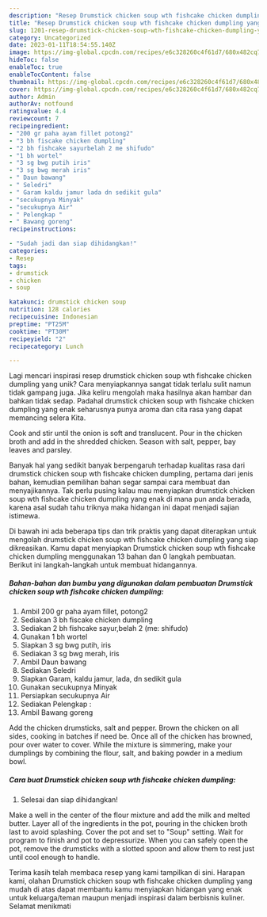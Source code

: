 ```yaml
---
description: "Resep Drumstick chicken soup wth fishcake chicken dumpling yang Lezat"
title: "Resep Drumstick chicken soup wth fishcake chicken dumpling yang Lezat"
slug: 1201-resep-drumstick-chicken-soup-wth-fishcake-chicken-dumpling-yang-lezat
category: Uncategorized
date: 2023-01-11T18:54:55.140Z
image: https://img-global.cpcdn.com/recipes/e6c328260c4f61d7/680x482cq70/drumstick-chicken-soup-wth-fishcake-chicken-dumpling-foto-resep-utama.jpg
hideToc: false
enableToc: true
enableTocContent: false
thumbnail: https://img-global.cpcdn.com/recipes/e6c328260c4f61d7/680x482cq70/drumstick-chicken-soup-wth-fishcake-chicken-dumpling-foto-resep-utama.jpg
cover: https://img-global.cpcdn.com/recipes/e6c328260c4f61d7/680x482cq70/drumstick-chicken-soup-wth-fishcake-chicken-dumpling-foto-resep-utama.jpg
author: Admin
authorAv: notfound
ratingvalue: 4.4
reviewcount: 7
recipeingredient:
- "200 gr paha ayam fillet potong2"
- "3 bh fiscake chicken dumpling"
- "2 bh fishcake sayurbelah 2 me shifudo"
- "1 bh wortel"
- "3 sg bwg putih iris"
- "3 sg bwg merah iris"
- " Daun bawang"
- " Seledri"
- " Garam kaldu jamur lada dn sedikit gula"
- "secukupnya Minyak"
- "secukupnya Air"
- " Pelengkap "
- " Bawang goreng"
recipeinstructions:

- "Sudah jadi dan siap dihidangkan!"
categories:
- Resep
tags:
- drumstick
- chicken
- soup

katakunci: drumstick chicken soup 
nutrition: 128 calories
recipecuisine: Indonesian
preptime: "PT25M"
cooktime: "PT30M"
recipeyield: "2"
recipecategory: Lunch

---
```





Lagi mencari inspirasi resep drumstick chicken soup wth fishcake chicken dumpling yang unik? Cara menyiapkannya sangat tidak terlalu sulit namun tidak gampang juga. Jika keliru mengolah maka hasilnya akan hambar dan bahkan tidak sedap. Padahal drumstick chicken soup wth fishcake chicken dumpling yang enak seharusnya punya aroma dan cita rasa yang dapat memancing selera Kita.





Cook and stir until the onion is soft and translucent. Pour in the chicken broth and add in the shredded chicken. Season with salt, pepper, bay leaves and parsley.

Banyak hal yang sedikit banyak berpengaruh terhadap kualitas rasa dari drumstick chicken soup wth fishcake chicken dumpling, pertama dari jenis bahan, kemudian pemilihan bahan segar sampai cara membuat dan menyajikannya. Tak perlu pusing kalau mau menyiapkan drumstick chicken soup wth fishcake chicken dumpling yang enak di mana pun anda berada, karena asal sudah tahu triknya maka hidangan ini dapat menjadi sajian istimewa.






Di bawah ini ada beberapa tips dan trik praktis yang dapat diterapkan untuk mengolah drumstick chicken soup wth fishcake chicken dumpling yang siap dikreasikan. Kamu dapat menyiapkan Drumstick chicken soup wth fishcake chicken dumpling menggunakan 13 bahan dan 0 langkah pembuatan. Berikut ini langkah-langkah untuk membuat hidangannya.

<!--inarticleads1-->

##### Bahan-bahan dan bumbu yang digunakan dalam pembuatan Drumstick chicken soup wth fishcake chicken dumpling:

1. Ambil 200 gr paha ayam fillet, potong2
1. Sediakan 3 bh fiscake chicken dumpling
1. Sediakan 2 bh fishcake sayur,belah 2 (me: shifudo)
1. Gunakan 1 bh wortel
1. Siapkan 3 sg bwg putih, iris
1. Sediakan 3 sg bwg merah, iris
1. Ambil  Daun bawang
1. Sediakan  Seledri
1. Siapkan  Garam, kaldu jamur, lada, dn sedikit gula
1. Gunakan secukupnya Minyak
1. Persiapkan secukupnya Air
1. Sediakan  Pelengkap :
1. Ambil  Bawang goreng


Add the chicken drumsticks, salt and pepper. Brown the chicken on all sides, cooking in batches if need be. Once all of the chicken has browned, pour over water to cover. While the mixture is simmering, make your dumplings by combining the flour, salt, and baking powder in a medium bowl. 

<!--inarticleads2-->

##### Cara buat Drumstick chicken soup wth fishcake chicken dumpling:


1. Selesai dan siap dihidangkan!

Make a well in the center of the flour mixture and add the milk and melted butter. Layer all of the ingredients in the pot, pouring in the chicken broth last to avoid splashing. Cover the pot and set to &#34;Soup&#34; setting. Wait for program to finish and pot to depressurize. When you can safely open the pot, remove the drumsticks with a slotted spoon and allow them to rest just until cool enough to handle. 

Terima kasih telah membaca resep yang kami tampilkan di sini. Harapan kami, olahan Drumstick chicken soup wth fishcake chicken dumpling yang mudah di atas dapat membantu kamu menyiapkan hidangan yang enak untuk keluarga/teman maupun menjadi inspirasi dalam berbisnis kuliner. Selamat menikmati
